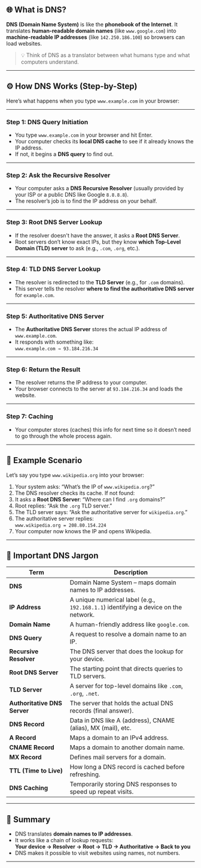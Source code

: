 
## 🌐 What is DNS?

**DNS (Domain Name System)** is like the **phonebook of the Internet**. It translates **human-readable domain names** (like `www.google.com`) into **machine-readable IP addresses** (like `142.250.186.100`) so browsers can load websites.

> 💡 Think of DNS as a translator between what humans type and what computers understand.

---

## ⚙️ How DNS Works (Step-by-Step)

Here’s what happens when you type `www.example.com` in your browser:

---

### **Step 1: DNS Query Initiation**
- You type `www.example.com` in your browser and hit Enter.
- Your computer checks its **local DNS cache** to see if it already knows the IP address.
- If not, it begins a **DNS query** to find out.

---

### **Step 2: Ask the Recursive Resolver**
- Your computer asks a **DNS Recursive Resolver** (usually provided by your ISP or a public DNS like Google `8.8.8.8`).
- The resolver’s job is to find the IP address on your behalf.

---

### **Step 3: Root DNS Server Lookup**
- If the resolver doesn't have the answer, it asks a **Root DNS Server**.
- Root servers don’t know exact IPs, but they know **which Top-Level Domain (TLD) server** to ask (e.g., `.com`, `.org`, etc.).

---

### **Step 4: TLD DNS Server Lookup**
- The resolver is redirected to the **TLD Server** (e.g., for `.com` domains).
- This server tells the resolver **where to find the authoritative DNS server** for `example.com`.

---

### **Step 5: Authoritative DNS Server**
- The **Authoritative DNS Server** stores the actual IP address of `www.example.com`.
- It responds with something like:  
  `www.example.com → 93.184.216.34`

---

### **Step 6: Return the Result**
- The resolver returns the IP address to your computer.
- Your browser connects to the server at `93.184.216.34` and loads the website.

---

### **Step 7: Caching**
- Your computer stores (caches) this info for next time so it doesn’t need to go through the whole process again.

---

## 📌 Example Scenario

Let’s say you type `www.wikipedia.org` into your browser:

1. Your system asks: “What’s the IP of `www.wikipedia.org`?”
2. The DNS resolver checks its cache. If not found:
3. It asks a **Root DNS Server**: “Where can I find `.org` domains?”
4. Root replies: “Ask the `.org` TLD server.”
5. The TLD server says: “Ask the authoritative server for `wikipedia.org`.”
6. The authoritative server replies:  
   `www.wikipedia.org = 208.80.154.224`
7. Your computer now knows the IP and opens Wikipedia.

---

## 🧠 Important DNS Jargon

| Term | Description |
|------|-------------|
| **DNS** | Domain Name System – maps domain names to IP addresses. |
| **IP Address** | A unique numerical label (e.g., `192.168.1.1`) identifying a device on the network. |
| **Domain Name** | A human-friendly address like `google.com`. |
| **DNS Query** | A request to resolve a domain name to an IP. |
| **Recursive Resolver** | The DNS server that does the lookup for your device. |
| **Root DNS Server** | The starting point that directs queries to TLD servers. |
| **TLD Server** | A server for top-level domains like `.com`, `.org`, `.net`. |
| **Authoritative DNS Server** | The server that holds the actual DNS records (final answer). |
| **DNS Record** | Data in DNS like A (address), CNAME (alias), MX (mail), etc. |
| **A Record** | Maps a domain to an IPv4 address. |
| **CNAME Record** | Maps a domain to another domain name. |
| **MX Record** | Defines mail servers for a domain. |
| **TTL (Time to Live)** | How long a DNS record is cached before refreshing. |
| **DNS Caching** | Temporarily storing DNS responses to speed up repeat visits. |

---

## 🎯 Summary

- DNS translates **domain names to IP addresses**.
- It works like a chain of lookup requests:  
  **Your device → Resolver → Root → TLD → Authoritative → Back to you**
- DNS makes it possible to visit websites using names, not numbers.

---

